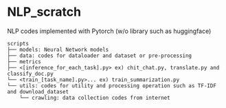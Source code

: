 # NLP_scratch
NLP codes implemented with Pytorch (w/o library such as huggingface)

~~~
scripts
├── models: Neural Network models
├── data: codes for dataloader and dataset or pre-processing
├── metrics
├── <[inference_for_each_task].py> ex) chit_chat.py, translate.py and classify_doc.py
└── <train_[task_name].py>... ex) train_summarization.py
└── utils: codes for utility and processing operation such as TF-IDF and download_dataset
	└── crawling: data collection codes from internet
~~~

